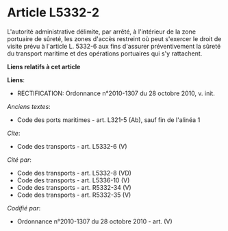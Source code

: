 # Article L5332-2

L'autorité administrative délimite, par arrêté, à l'intérieur de la zone portuaire de sûreté, les zones d'accès restreint où
peut s'exercer le droit de visite prévu à l'article L. 5332-6 aux fins d'assurer préventivement la sûreté du transport
maritime et des opérations portuaires qui s'y rattachent.

**Liens relatifs à cet article**

**Liens**:

  - RECTIFICATION: Ordonnance n°2010-1307 du 28 octobre 2010, v. init.

_Anciens textes_:

  - Code des ports maritimes - art. L321-5 (Ab), sauf fin de l'alinéa 1

_Cite_:

  - Code des transports - art. L5332-6 (V)

_Cité par_:

  - Code des transports - art. L5332-8 (VD)
  - Code des transports - art. L5336-10 (V)
  - Code des transports - art. R5332-34 (V)
  - Code des transports - art. R5332-35 (V)

_Codifié par_:

  - Ordonnance n°2010-1307 du 28 octobre 2010 - art. (V)

